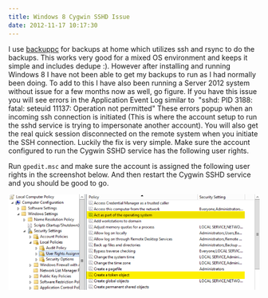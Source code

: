 ```yaml
---
title: Windows 8 Cygwin SSHD Issue
date: 2012-11-17 10:17:30
---
```


I use [backuppc](http://backuppc.sourceforge.net/ "http://backuppc.sourceforge.net/")
for backups at home which utilizes ssh and rsync to do the backups. This
works very good for a mixed OS environment and keeps it simple and
includes dedupe :). However after installing and running Windows 8 I
have not been able to get my backups to run as I had normally been
doing. To add to this I have also been running a Server 2012 system
without issue for a few months now as well, go figure. If you have this
issue you will see errors in the Application Event Log similar to
 "sshd: PID 3188: fatal: seteuid 11137: Operation not permitted" These
errors popup when an incoming ssh connection is initiated (This is where
the account setup to run the sshd service is trying to impersonate
another account). You will also get the real quick session disconnected
on the remote system when you initiate the SSH connection. Luckily the
fix is very simple. Make sure the account configured to run the Cygwin
SSHD service has the following user rights.

Run `gpedit.msc` and make sure the account is assigned the following user
rights in the screenshot below. And then restart the Cygwin SSHD service
and you should be good to go.

![](../../images/2012/2019-03-28_08-15-09.png)
